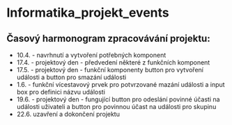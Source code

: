 # Informatika_projekt_events

## Časový harmonogram zpracovávání projektu:
* 10.4. - navrhnutí a vytvoření potřebných komponent
* 17.4. - projektový den - předvedení některé z funkčních komponent
* 17.5. - projektový den - funkční komponenty button pro vytvoření události a button pro smazání události
* 1.6. - funkční vícestavový prvek pro potvrzované mazání události a input box pro definici názvu události
* 19.6. - projektový den - fungující button pro odeslání povinné účasti na události uživateli a button pro povinnou účast na události pro skupinu
* 22.6. uzavření a dokončení projektu
